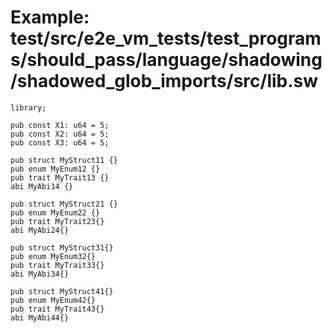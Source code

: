 # Example: test/src/e2e_vm_tests/test_programs/should_pass/language/shadowing/shadowed_glob_imports/src/lib.sw

```sway
library;

pub const X1: u64 = 5;
pub const X2: u64 = 5;
pub const X3: u64 = 5;

pub struct MyStruct11 {}
pub enum MyEnum12 {}
pub trait MyTrait13 {}
abi MyAbi14 {}

pub struct MyStruct21 {}
pub enum MyEnum22 {}
pub trait MyTrait23{}
abi MyAbi24{}

pub struct MyStruct31{}
pub enum MyEnum32{}
pub trait MyTrait33{}
abi MyAbi34{}

pub struct MyStruct41{}
pub enum MyEnum42{}
pub trait MyTrait43{}
abi MyAbi44{}

```
